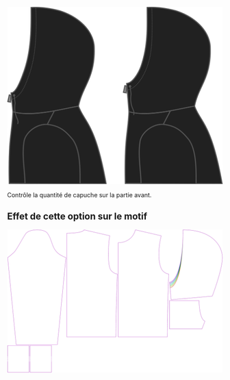 ![Fermeture de capuche](./hoodclosure.svg)

Contrôle la quantité de capuche sur la partie avant.



## Effet de cette option sur le motif
![Cette image montre l'effet de cette option en superposant plusieurs variantes qui ont une valeur différente pour cette option](huey_hoodclosure_sample.svg "Effet de cette option sur le motif")